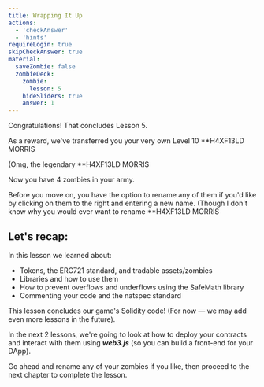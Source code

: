 ```yaml
---
title: Wrapping It Up
actions:
  - 'checkAnswer'
  - 'hints'
requireLogin: true
skipCheckAnswer: true
material:
  saveZombie: false
  zombieDeck:
    zombie:
      lesson: 5
    hideSliders: true
    answer: 1
---
```

Congratulations! That concludes Lesson 5.

As a reward, we've transferred you your very own Level 10 **H4XF13LD MORRIS </p> 

(Omg, the legendary **H4XF13LD MORRIS </p> 

Now you have 4 zombies in your army.

Before you move on, you have the option to rename any of them if you'd like by clicking on them to the right and entering a new name. (Though I don't know why you would ever want to rename **H4XF13LD MORRIS </p> 

## Let's recap:

In this lesson we learned about:

- Tokens, the ERC721 standard, and tradable assets/zombies
- Libraries and how to use them
- How to prevent overflows and underflows using the SafeMath library
- Commenting your code and the natspec standard

This lesson concludes our game's Solidity code! (For now — we may add even more lessons in the future).

In the next 2 lessons, we're going to look at how to deploy your contracts and interact with them using ***web3.js*** (so you can build a front-end for your DApp).

Go ahead and rename any of your zombies if you like, then proceed to the next chapter to complete the lesson.